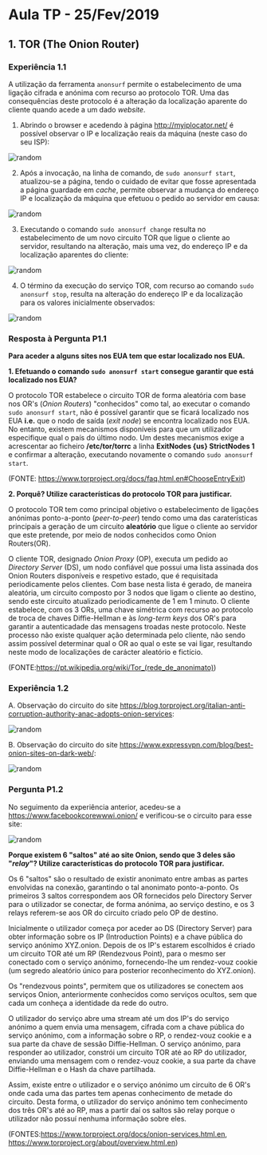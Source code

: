 # Aula TP - 25/Fev/2019

## 1\. TOR (The Onion Router)

### Experiência 1.1

A utilização da ferramenta `anonsurf` permite o estabelecimento de uma ligação cifrada e anónima com recurso ao protocolo TOR. Uma das consequências deste protocolo
é a alteração da localização aparente do cliente quando acede a um dado *website*. 

1. Abrindo o browser e acedendo à página <http://myiplocator.net/> é possível observar o IP e localização reais da máquina (neste caso do seu ISP):

![random](Images/1.png)


2. Após a invocação, na linha de comando, de `sudo anonsurf start`, atualizou-se a página, tendo o cuidado de evitar que fosse apresentada a página guardade em 
*cache*, permite observar a mudança do endereço IP e localização da máquina que efetuou o pedido ao servidor em causa:

![random](Images/2.png)

3. Executando o comando `sudo anonsurf change` resulta no estabelecimento de um novo circuito TOR que ligue o cliente ao servidor, resultando na alteração, mais uma
vez, do endereço IP e da localização aparentes do cliente:

![random](Images/3.png)

4. O término da execução do serviço TOR, com recurso ao comando `sudo anonsurf stop`, resulta na alteração do endereço IP e da localização para os valores inicialmente
observados:

![random](Images/1.png)


### Resposta à Pergunta P1.1

**Para aceder a alguns sites nos EUA tem que estar localizado nos EUA.**

**1. Efetuando o comando `sudo anonsurf start` consegue garantir que está localizado nos EUA?**

O protocolo TOR estabelece o circuito TOR de forma aleatória com base nos OR's (*Onion Routers*) "conhecidos" como tal, ao executar o comando `sudo anonsurf start`, 
não é possível garantir que se ficará localizado nos EUA **i.e.** que o nodo de saída (*exit node*) se encontra localizado nos EUA. No entanto, existem mecanismos 
disponíveis para que um utilizador especifique qual o país do último nodo. Um destes mecanismos exige a acrescentar ao ficheiro **/etc/tor/torrc** a linha 
**ExitNodes {us} StrictNodes 1** e confirmar a alteração, executando novamente o comando `sudo anonsurf start`.

(FONTE: <https://www.torproject.org/docs/faq.html.en#ChooseEntryExit>)


**2. Porquê? Utilize características do protocolo TOR para justificar.**

O protocolo TOR tem como principal objetivo o estabelecimento de ligações anónimas ponto-a-ponto (*peer-to-peer*) tendo como uma das caraterísticas principais
a geração de um circuito **aleatório** que ligue o cliente ao servidor que este pretende, por meio de nodos conhecidos como Onion Routers(OR).

O cliente TOR, designado *Onion Proxy* (OP), executa um pedido ao *Directory Server* (DS), um nodo confiável que possui uma lista assinada dos Onion Routers
disponíveis e respetivo estado, que é requisitada periodicamente pelos clientes. Com base nesta lista é gerado, de maneira aleatória, um circuito composto
por 3 nodos que ligam o cliente ao destino, sendo este circuito atualizado periodicamente de 1 em 1 minuto. O cliente estabelece, com os 3 ORs, uma chave simétrica 
com recurso ao protocolo de troca de chaves Diffie-Hellman e às *long-term keys* dos OR's para garantir a autenticadade das mensagens troadas neste protocolo.
Neste processo não existe qualquer ação determinada pelo cliente, não sendo assim possível determinar qual o OR ao qual o este se vai ligar, resultando neste modo 
de localizações de carácter aleatório e fictício.

(FONTE:<https://pt.wikipedia.org/wiki/Tor_(rede_de_anonimato)>)


### Experiência 1.2

A. Observação do circuito do site <https://blog.torproject.org/italian-anti-corruption-authority-anac-adopts-onion-services>:

![random](Images/4.png)

B. Observação do circuito do site <https://www.expressvpn.com/blog/best-onion-sites-on-dark-web/>:

![random](Images/5.png)


### Pergunta P1.2

No seguimento da experiência anterior, acedeu-se a <https://www.facebookcorewwwi.onion/> e verificou-se o circuito para esse site:

![random](Images/6.png)

**Porque existem 6 "saltos" até ao site Onion, sendo que 3 deles são "_relay_"? Utilize características do protocolo TOR para justificar.**

Os 6 "saltos" são o resultado de existir anonimato entre ambas as partes envolvidas na conexão, garantindo o tal anonimato ponto-a-ponto. Os primeiros 3 saltos correspondem aos OR fornecidos pelo Directory Server para o utilizador se conectar, de forma anónima, ao serviço destino, e os 3 relays referem-se aos OR do circuito criado pelo OP de destino.


Inicialmente o utilizador começa por aceder ao DS (Directory Server) para obter informação sobre os IP (Introduction Points) e a chave pública do serviço anónimo XYZ.onion. Depois de os IP's estarem escolhidos é criado um circuito TOR até um RP (Rendezvous Point), para o mesmo ser conectado com o serviço anónimo, fornecendo-lhe um rendez-vouz cookie (um segredo aleatório único para posterior reconhecimento do XYZ.onion).

Os "rendezvous points", permitem que os utilizadores se conectem aos serviços Onion, anteriormente conhecidos como serviços ocultos, sem que cada um conheça a identidade da rede do outro.

O utilizador do serviço abre uma stream até um dos IP's do serviço anónimo a quem envia uma mensagem, cifrada com a chave pública do serviço anónimo, com a informação sobre o RP, o rendez-vouz cookie e a sua parte da chave de sessão Diffie-Hellman. O serviço anónimo, para responder ao utilizador, constrói um circuito TOR até ao RP do utilizador, enviando uma mensagem com o rendez-vouz cookie, a sua parte da chave Diffie-Hellman e o Hash da chave partilhada. 

Assim, existe entre o utilizador e o serviço anónimo um circuito de 6 OR's onde cada uma das partes tem apenas conhecimento de metade do circuito. Desta forma, o utilizador do serviço anónimo tem conhecimento dos três OR's até ao RP, mas a partir daí os saltos são relay porque o utilizador não possuí nenhuma informação sobre eles.

(FONTES:<https://www.torproject.org/docs/onion-services.html.en>, <https://www.torproject.org/about/overview.html.en>)

